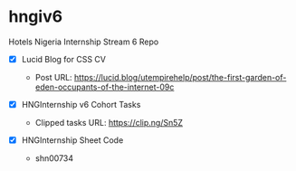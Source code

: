 # hngiv6
Hotels Nigeria Internship Stream 6 Repo

- [x] Lucid Blog for CSS CV
	- Post URL: https://lucid.blog/utempirehelp/post/the-first-garden-of-eden-occupants-of-the-internet-09c


- [x] HNGInternship v6 Cohort Tasks
	- Clipped tasks URL: https://clip.ng/Sn5Z

- [x] HNGInternship Sheet Code
	- shn00734